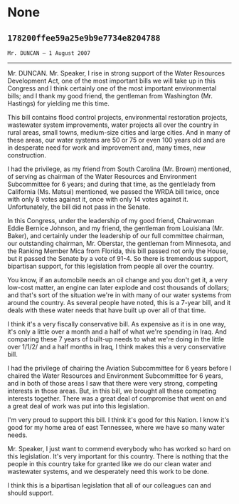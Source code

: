 # None
## `178200ffee59a25e9b9e7734e8204788`
`Mr. DUNCAN — 1 August 2007`

---


Mr. DUNCAN. Mr. Speaker, I rise in strong support of the Water 
Resources Development Act, one of the most important bills we will take 
up in this Congress and I think certainly one of the most important 
environmental bills; and I thank my good friend, the gentleman from 
Washington (Mr. Hastings) for yielding me this time.

This bill contains flood control projects, environmental restoration 
projects, wastewater system improvements, water projects all over the 
country in rural areas, small towns, medium-size cities and large 
cities. And in many of these areas, our water systems are 50 or 75 or 
even 100 years old and are in desperate need for work and improvement 
and, many times, new construction.

I had the privilege, as my friend from South Carolina (Mr. Brown) 
mentioned, of serving as chairman of the Water Resources and 
Environment Subcommittee for 6 years; and during that time, as the 
gentlelady from California (Ms. Matsui) mentioned, we passed the WRDA 
bill twice, once with only 8 votes against it, once with only 14 votes 
against it. Unfortunately, the bill did not pass in the Senate.

In this Congress, under the leadership of my good friend, Chairwoman 
Eddie Bernice Johnson, and my friend, the gentleman from Louisiana (Mr. 
Baker), and certainly under the leadership of our full committee 
chairman, our outstanding chairman, Mr. Oberstar, the gentleman from 
Minnesota, and the Ranking Member Mica from Florida, this bill passed 
not only the House, but it passed the Senate by a vote of 91-4. So 
there is tremendous support, bipartisan support, for this legislation 
from people all over the country.

You know, if an automobile needs an oil change and you don't get it, 
a very low-cost matter, an engine can later explode and cost thousands 
of dollars; and that's sort of the situation we're in with many of our 
water systems from around the country. As several people have noted, 
this is a 7-year bill, and it deals with these water needs that have 
built up over all of that time.

I think it's a very fiscally conservative bill. As expensive as it is 
in one way, it's only a little over a month and a half of what we're 
spending in Iraq. And comparing these 7 years of built-up needs to what 
we're doing in the little over 1/1/2/ and a half months in Iraq, I 
think makes this a very conservative bill.

I had the privilege of chairing the Aviation Subcommittee for 6 years 
before I chaired the Water Resources and Environment Subcommittee for 6 
years, and in both of those areas I saw that there were very strong, 
competing interests in those areas. But, in this bill, we brought all 
these competing interests together. There was a great deal of 
compromise that went on and a great deal of work was put into this 
legislation.

I'm very proud to support this bill. I think it's good for this 
Nation. I know it's good for my home area of east Tennessee, where we 
have so many water needs.

Mr. Speaker, I just want to commend everybody who has worked so hard 
on this legislation. It's very important for this country. There is 
nothing that the people in this country take for granted like we do our 
clean water and wastewater systems, and we desperately need this work 
to be done.

I think this is a bipartisan legislation that all of our colleagues 
can and should support.
